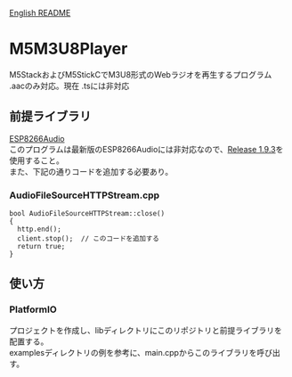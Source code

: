 [English README](./README.md)
# M5M3U8Player  
M5StackおよびM5StickCでM3U8形式のWebラジオを再生するプログラム  
.aacのみ対応。現在 .tsには非対応  

## 前提ライブラリ  
[ESP8266Audio](https://github.com/earlephilhower/ESP8266Audio)  
このプログラムは最新版のESP8266Audioには非対応なので、[Release 1.9.3](https://github.com/earlephilhower/ESP8266Audio/releases/tag/1.9.3)を使用すること。  
また、下記の通りコードを追加する必要あり。  

### AudioFileSourceHTTPStream.cpp  
```
bool AudioFileSourceHTTPStream::close()
{
  http.end();
  client.stop();  // このコードを追加する
  return true;
}
```

## 使い方  
### PlatformIO  
プロジェクトを作成し、libディレクトリにこのリポジトリと前提ライブラリを配置する。  
examplesディレクトリの例を参考に、main.cppからこのライブラリを呼び出す。  
